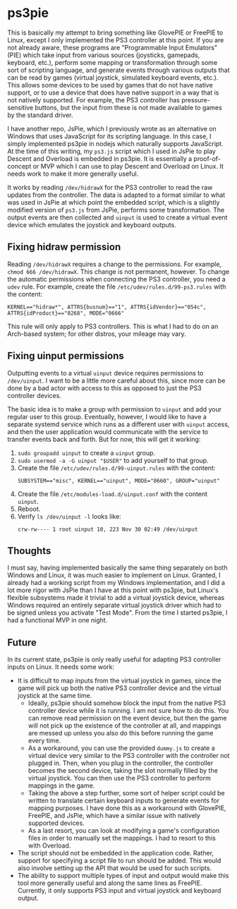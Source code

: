 # ps3pie

This is basically my attempt to bring something like GlovePIE or FreePIE to Linux, except I only implemented the PS3 controller at this point.  If you are not already aware, these programs are "Programmable Input Emulators" (PIE) which take input from various sources (joysticks, gamepads, keyboard, etc.), perform some mapping or transformation through some sort of scripting language, and generate events through various outputs that can be read by games (virtual joystick, simulated keyboard events, etc.).  This allows some devices to be used by games that do not have native support, or to use a device that does have native support in a way that is not natively supported.  For example, the PS3 controller has pressure-sensitive buttons, but the input from these is not made available to games by the standard driver.

I have another repo, JsPie, which I previously wrote as an alternative on Windows that uses JavaScript for its scripting language.  In this case, I simply implemented ps3pie in nodejs which naturally supports JavaScript.  At the time of this writing, my `ps3.js` script which I used in JsPie to play Descent and Overload is embedded in ps3pie.  It is essentially a proof-of-concept or MVP which I can use to play Descent and Overload on Linux.  It needs work to make it more generally useful.

It works by reading `/dev/hidrawX` for the PS3 controller to read the raw updates from the controller.  The data is adapted to a format similar to what was used in JsPie at which point the embedded script, which is a slightly modified version of `ps3.js` from JsPie, performs some transformation.  The output events are then collected and `uinput` is used to create a virtual event device which emulates the joystick and keyboard outputs.

## Fixing hidraw permission

Reading `/dev/hidrawX` requires a change to the permissions.  For example, `chmod 666 /dev/hidrawX`.  This change is not permanent, however.  To change the automatic permissions when connecting the PS3 controller, you need a `udev` rule.  For example, create the file `/etc/udev/rules.d/99-ps3.rules` with the content:

```
KERNEL=="hidraw*", ATTRS{busnum}=="1", ATTRS{idVendor}=="054c", ATTRS{idProduct}=="0268", MODE="0666"
```

This rule will only apply to PS3 controllers.  This is what I had to do on an Arch-based system; for other distros, your mileage may vary.

## Fixing uinput permissions

Outputting events to a virtual `uinput` device requires permissions to `/dev/uinput`.  I want to be a little more careful about this, since more can be done by a bad actor with access to this as opposed to just the PS3 controller devices.

The basic idea is to make a group with permission to `uinput` and add your regular user to this group.  Eventually, however, I would like to have a separate systemd service which runs as a different user with `uinput` access, and then the user application would communicate with the service to transfer events back and forth.  But for now, this will get it working:

1. `sudo groupadd uinput` to create a `uinput` group.
2. `sudo usermod -a -G uinput "$USER"` to add yourself to that group.
3. Create the file `/etc/udev/rules.d/99-uinput.rules` with the content:
    ```
    SUBSYSTEM=="misc", KERNEL=="uinput", MODE="0660", GROUP="uinput"
    ```
4. Create the file `/etc/modules-load.d/uinput.conf` with the content `uinput`.
5. Reboot.
6. Verify `ls /dev/uinput -l` looks like:
    ```
    crw-rw---- 1 root uinput 10, 223 Nov 30 02:49 /dev/uinput
    ```

## Thoughts

I must say, having implemented basically the same thing separately on both Windows and Linux, it was much easier to implement on Linux.  Granted, I already had a working script from my Windows implementation, and I did a lot more rigor with JsPie than I have at this point with ps3pie, but Linux's flexible subsystems made it trivial to add a virtual joystick device, whereas Windows required an entirely separate virtual joystick driver which had to be signed unless you activate "Test Mode".  From the time I started ps3pie, I had a functional MVP in one night.

## Future

In its current state, ps3pie is only really useful for adapting PS3 controller inputs on Linux.  It needs some work:

- It is difficult to map inputs from the virtual joystick in games, since the game will pick up both the native PS3 controller device and the virtual joystick at the same time.
  - Ideally, ps3pie should somehow block the input from the native PS3 controller device while it is running.  I am not sure how to do this.  You can remove read permission on the event device, but then the game will not pick up the existence of the controller at all, and mappings are messed up unless you also do this before running the game every time.
  - As a workaround, you can use the provided `dummy.js` to create a virtual device very similar to the PS3 controller with the controller not plugged in.  Then, when you plug in the controller, the controller becomes the second device, taking the slot normally filled by the virtual joystick.  You can then use the PS3 controller to perform mappings in the game.
  - Taking the above a step further, some sort of helper script could be written to translate certain keyboard inputs to generate events for mapping purposes.  I have done this as a workaround with GlovePIE, FreePIE, and JsPie, which have a similar issue with natively supported devices.
  - As a last resort, you can look at modifying a game's configuration files in order to manually set the mappings.  I had to resort to this with Overload.
- The script should not be embedded in the application code.  Rather, support for specifying a script file to run should be added.  This would also involve setting up the API that would be used for such scripts.
- The ability to support multiple types of input and output would make this tool more generally useful and along the same lines as FreePIE.  Currently, it only supports PS3 input and virtual joystick and keyboard output.